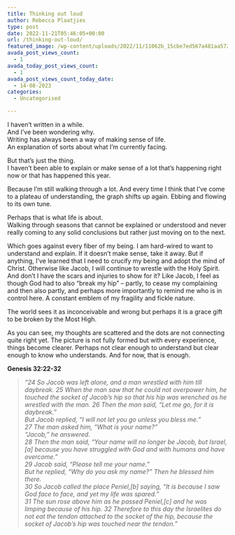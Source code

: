 ```yaml
---
title: Thinking out loud
author: Rebecca Plaatjies
type: post
date: 2022-11-21T05:46:05+00:00
url: /thinking-out-loud/
featured_image: /wp-content/uploads/2022/11/11062b_15cbe7ed567a481aa572883939e7ad10mv2-scaled-1.jpg
avada_post_views_count:
  - 1
avada_today_post_views_count:
  - 1
avada_post_views_count_today_date:
  - 14-08-2023
categories:
  - Uncategorised

---
```

 <figure></figure> 

<div class="wp-block-group">
  <div class="wp-block-group__inner-container is-layout-constrained wp-block-group-is-layout-constrained">
    <div class="wp-block-group">
      <div class="wp-block-group__inner-container is-layout-constrained wp-block-group-is-layout-constrained">
        <p>
          I haven&#8217;t written in a while.<br />And I&#8217;ve been wondering why.<br />Writing has always been a way of making sense of life.<br />An explanation of sorts about what I&#8217;m currently facing.
        </p>
      </div>
    </div>
  </div>
</div>



But that&#8217;s just the thing.  
I haven&#8217;t been able to explain or make sense of a lot that&#8217;s happening right now or that has happened this year.



Because I&#8217;m still walking through a lot. And every time I think that I&#8217;ve come to a plateau of understanding, the graph shifts up again. Ebbing and flowing to its own tune.



Perhaps that is what life is about.  
Walking through seasons that cannot be explained or understood and never really coming to any solid conclusions but rather just moving on to the next.



Which goes against every fiber of my being. I am hard-wired to want to understand and explain. If it doesn&#8217;t make sense, take it away. But if anything, I&#8217;ve learned that I need to crucify my being and adopt the mind of Christ. Otherwise like Jacob, I will continue to wrestle with the Holy Spirit. And don&#8217;t I have the scars and injuries to show for it? Like Jacob, I feel as though God had to also &#8220;break my hip&#8221; &#8211; partly, to cease my complaining and then also partly, and perhaps more importantly to remind me who is in control here. A constant emblem of my fragility and fickle nature.

The world sees it as inconceivable and wrong but perhaps it is a grace gift to be broken by the Most High.

As you can see, my thoughts are scattered and the dots are not connecting quite right yet. The picture is not fully formed but with every experience, things become clearer. Perhaps not clear enough to understand but clear enough to know who understands. And for now, that is enough.

**Genesis 32:22-32**

<blockquote class="wp-block-quote is-layout-flow wp-block-quote-is-layout-flow">
  <p>
    <em>&#8220;24 So Jacob was left alone, and a man wrestled with him till daybreak. 25 When the man saw that he could not overpower him, he touched the socket of Jacob’s hip so that his hip was wrenched as he wrestled with the man. 26 Then the man said, “Let me go, for it is daybreak.”</em><br /><em>But Jacob replied, “I will not let you go unless you bless me.”</em><br /><em>27 The man asked him, “What is your name?”</em><br /><em>“Jacob,” he answered.</em><br /><em>28 Then the man said, “Your name will no longer be Jacob, but Israel,[a] because you have struggled with God and with humans and have overcome.”</em><br /><em>29 Jacob said, “Please tell me your name.”</em><br /><em>But he replied, “Why do you ask my name?” Then he blessed him there.</em><br /><em>30 So Jacob called the place Peniel,[b] saying, “It is because I saw God face to face, and yet my life was spared.”</em><br /><em>31 The sun rose above him as he passed Peniel,[c] and he was limping because of his hip. 32 Therefore to this day the Israelites do not eat the tendon attached to the socket of the hip, because the socket of Jacob’s hip was touched near the tendon.&#8221;</em>
  </p>
</blockquote>